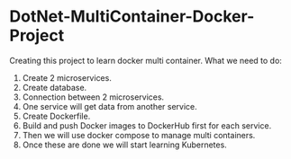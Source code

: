 # DotNet-MultiContainer-Docker-Project
Creating this project to learn docker multi container.
What we need to do:
1. Create 2 microservices.
2. Create database.
3. Connection between 2 microservices.
4. One service will get data from another service.
5. Create Dockerfile.
6. Build and push Docker images to DockerHub first for each service.
7. Then we will use docker compose to manage multi containers.
8. Once these are done we will start learning Kubernetes.
